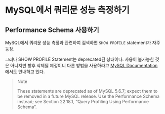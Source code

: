 # MySQL에서 쿼리문 성능 측정하기

## Performance Schema 사용하기

MySQL에서 쿼리문 성능 측정과 관련하여 검색하면 `SHOW PROFILE` statement가 자주 등장.

그러나 SHOW PROFILE Statement는 deprecated된 상태이다. 사용이 불가능한 것은 아니지만 향후 삭제될 예정이니 다른 방법을 사용하라고 [MySQL Documentation](https://dev.mysql.com/doc/refman/5.6/en/show-profile.html)에서도 안내하고 있다.

> Note
>
> These statements are deprecated as of MySQL 5.6.7; expect them to be removed in a future MySQL release. Use the Performance Schema instead; see Section 22.18.1, “Query Profiling Using Performance Schema”.

